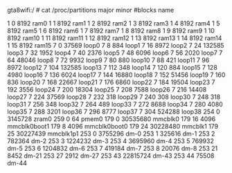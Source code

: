 gta8wifi:/ # cat /proc/partitions
major minor  #blocks  name

   1        0       8192 ram0
   1        1       8192 ram1
   1        2       8192 ram2
   1        3       8192 ram3
   1        4       8192 ram4
   1        5       8192 ram5
   1        6       8192 ram6
   1        7       8192 ram7
   1        8       8192 ram8
   1        9       8192 ram9
   1       10       8192 ram10
   1       11       8192 ram11
   1       12       8192 ram12
   1       13       8192 ram13
   1       14       8192 ram14
   1       15       8192 ram15
   7        0      37569 loop0
   7        8        884 loop1
   7       16       8972 loop2
   7       24     132585 loop3
   7       32       1952 loop4
   7       40       2376 loop5
   7       48       6096 loop6
   7       56       2020 loop7
   7       64      48046 loop8
   7       72       9932 loop9
   7       80        880 loop10
   7       88        421 loop11
   7       96       8972 loop12
   7      104     132585 loop13
   7      112        348 loop14
   7      120        884 loop15
   7      128       4980 loop16
   7      136       6024 loop17
   7      144      16880 loop18
   7      152      51456 loop19
   7      160        836 loop20
   7      168      22667 loop21
   7      176       6860 loop22
   7      184      19504 loop23
   7      192       3556 loop24
   7      200      18304 loop25
   7      208       7588 loop26
   7      216      14408 loop27
   7      224      37569 loop28
   7      232        318 loop29
   7      240        308 loop30
   7      248        318 loop31
   7      256        348 loop32
   7      264        489 loop33
   7      272       8688 loop34
   7      280       4080 loop35
   7      288       3201 loop36
   7      296       8777 loop37
   7      304     524288 loop38
 254        0    3145728 zram0
 259        0         64 pmem0
 179        0   30535680 mmcblk0
 179       16       4096 mmcblk0boot1
 179        8       4096 mmcblk0boot0
 179       24   30228480 mmcblk1
 179       25   30227439 mmcblk1p1
 253        0    3755296 dm-0
 253        1     325616 dm-1
 253        2     782364 dm-2
 253        3    1224232 dm-3
 253        4    3695960 dm-4
 253        5     769932 dm-5
 253        6    1204832 dm-6
 253        7     419184 dm-7
 253        8      20076 dm-8
 253       21       8452 dm-21
 253       27       2912 dm-27
 253       43   22815724 dm-43
 253       44      75508 dm-44
